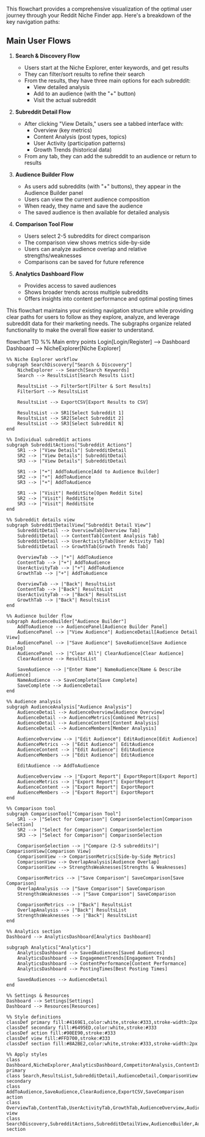 

This flowchart provides a comprehensive visualization of the optimal user journey through your Reddit Niche Finder app. Here's a breakdown of the key navigation paths:

## Main User Flows

1. **Search & Discovery Flow**
   - Users start at the Niche Explorer, enter keywords, and get results
   - They can filter/sort results to refine their search
   - From the results, they have three main options for each subreddit:
     - View detailed analysis
     - Add to an audience (with the "+" button)
     - Visit the actual subreddit

2. **Subreddit Detail Flow**
   - After clicking "View Details," users see a tabbed interface with:
     - Overview (key metrics)
     - Content Analysis (post types, topics)
     - User Activity (participation patterns)
     - Growth Trends (historical data)
   - From any tab, they can add the subreddit to an audience or return to results

3. **Audience Builder Flow**
   - As users add subreddits (with "+" buttons), they appear in the Audience Builder panel
   - Users can view the current audience composition
   - When ready, they name and save the audience
   - The saved audience is then available for detailed analysis

4. **Comparison Tool Flow**
   - Users select 2-5 subreddits for direct comparison
   - The comparison view shows metrics side-by-side
   - Users can analyze audience overlap and relative strengths/weaknesses
   - Comparisons can be saved for future reference

5. **Analytics Dashboard Flow**
   - Provides access to saved audiences
   - Shows broader trends across multiple subreddits
   - Offers insights into content performance and optimal posting times

This flowchart maintains your existing navigation structure while providing clear paths for users to follow as they explore, analyze, and leverage subreddit data for their marketing needs. The subgraphs organize related functionality to make the overall flow easier to understand.



flowchart TD
    %% Main entry points
    Login[Login/Register] --> Dashboard
    Dashboard --> NicheExplorer[Niche Explorer]
    
    %% Niche Explorer workflow
    subgraph SearchDiscovery["Search & Discovery"]
        NicheExplorer --> Search[Search Keywords]
        Search --> ResultsList[Search Results List]
        
        ResultsList --> FilterSort[Filter & Sort Results]
        FilterSort --> ResultsList
        
        ResultsList --> ExportCSV[Export Results to CSV]
        
        ResultsList --> SR1[Select Subreddit 1]
        ResultsList --> SR2[Select Subreddit 2]
        ResultsList --> SR3[Select Subreddit N]
    end
    
    %% Individual subreddit actions
    subgraph SubredditActions["Subreddit Actions"]
        SR1 --> |"View Details"| SubredditDetail
        SR2 --> |"View Details"| SubredditDetail
        SR3 --> |"View Details"| SubredditDetail
        
        SR1 --> |"+"| AddToAudience[Add to Audience Builder]
        SR2 --> |"+"| AddToAudience
        SR3 --> |"+"| AddToAudience
        
        SR1 --> |"Visit"| RedditSite[Open Reddit Site]
        SR2 --> |"Visit"| RedditSite
        SR3 --> |"Visit"| RedditSite
    end
    
    %% Subreddit details view
    subgraph SubredditDetailView["Subreddit Detail View"]
        SubredditDetail --> OverviewTab[Overview Tab]
        SubredditDetail --> ContentTab[Content Analysis Tab]
        SubredditDetail --> UserActivityTab[User Activity Tab]
        SubredditDetail --> GrowthTab[Growth Trends Tab]
        
        OverviewTab --> |"+"| AddToAudience
        ContentTab --> |"+"| AddToAudience
        UserActivityTab --> |"+"| AddToAudience
        GrowthTab --> |"+"| AddToAudience
        
        OverviewTab --> |"Back"| ResultsList
        ContentTab --> |"Back"| ResultsList
        UserActivityTab --> |"Back"| ResultsList
        GrowthTab --> |"Back"| ResultsList
    end
    
    %% Audience builder flow
    subgraph AudienceBuilder["Audience Builder"]
        AddToAudience --> AudiencePanel[Audience Builder Panel]
        AudiencePanel --> |"View Audience"| AudienceDetail[Audience Detail View]
        AudiencePanel --> |"Save Audience"| SaveAudience[Save Audience Dialog]
        AudiencePanel --> |"Clear All"| ClearAudience[Clear Audience]
        ClearAudience --> ResultsList
        
        SaveAudience --> |"Enter Name"| NameAudience[Name & Describe Audience]
        NameAudience --> SaveComplete[Save Complete]
        SaveComplete --> AudienceDetail
    end
    
    %% Audience analysis
    subgraph AudienceAnalysis["Audience Analysis"]
        AudienceDetail --> AudienceOverview[Audience Overview]
        AudienceDetail --> AudienceMetrics[Combined Metrics]
        AudienceDetail --> AudienceContent[Content Analysis]
        AudienceDetail --> AudienceMembers[Member Analysis]
        
        AudienceOverview --> |"Edit Audience"| EditAudience[Edit Audience]
        AudienceMetrics --> |"Edit Audience"| EditAudience
        AudienceContent --> |"Edit Audience"| EditAudience
        AudienceMembers --> |"Edit Audience"| EditAudience
        
        EditAudience --> AddToAudience
        
        AudienceOverview --> |"Export Report"| ExportReport[Export Report]
        AudienceMetrics --> |"Export Report"| ExportReport
        AudienceContent --> |"Export Report"| ExportReport
        AudienceMembers --> |"Export Report"| ExportReport
    end
    
    %% Comparison tool
    subgraph ComparisonTool["Comparison Tool"]
        SR1 --> |"Select for Comparison"| ComparisonSelection[Comparison Selection]
        SR2 --> |"Select for Comparison"| ComparisonSelection
        SR3 --> |"Select for Comparison"| ComparisonSelection
        
        ComparisonSelection --> |"Compare (2-5 subreddits)"| ComparisonView[Comparison View]
        ComparisonView --> ComparisonMetrics[Side-by-Side Metrics]
        ComparisonView --> OverlapAnalysis[Audience Overlap]
        ComparisonView --> StrengthsWeaknesses[Strengths & Weaknesses]
        
        ComparisonMetrics --> |"Save Comparison"| SaveComparison[Save Comparison]
        OverlapAnalysis --> |"Save Comparison"| SaveComparison
        StrengthsWeaknesses --> |"Save Comparison"| SaveComparison
        
        ComparisonMetrics --> |"Back"| ResultsList
        OverlapAnalysis --> |"Back"| ResultsList
        StrengthsWeaknesses --> |"Back"| ResultsList
    end
    
    %% Analytics section
    Dashboard --> AnalyticsDashboard[Analytics Dashboard]
    
    subgraph Analytics["Analytics"]
        AnalyticsDashboard --> SavedAudiences[Saved Audiences]
        AnalyticsDashboard --> EngagementTrends[Engagement Trends]
        AnalyticsDashboard --> ContentPerformance[Content Performance]
        AnalyticsDashboard --> PostingTimes[Best Posting Times]
        
        SavedAudiences --> AudienceDetail
    end
    
    %% Settings & Resources
    Dashboard --> Settings[Settings]
    Dashboard --> Resources[Resources]
    
    %% Style definitions
    classDef primary fill:#4169E1,color:white,stroke:#333,stroke-width:2px
    classDef secondary fill:#6495ED,color:white,stroke:#333
    classDef action fill:#90EE90,stroke:#333
    classDef view fill:#FFD700,stroke:#333
    classDef section fill:#8A2BE2,color:white,stroke:#333,stroke-width:2px
    
    %% Apply styles
    class Dashboard,NicheExplorer,AnalyticsDashboard,CompetitorAnalysis,ContentInsights,CommunityEngagement,SentimentAnalysis primary
    class Search,ResultsList,SubredditDetail,AudienceDetail,ComparisonView secondary
    class AddToAudience,SaveAudience,ClearAudience,ExportCSV,SaveComparison action
    class OverviewTab,ContentTab,UserActivityTab,GrowthTab,AudienceOverview,AudienceMetrics,AudienceContent,AudienceMembers view
    class SearchDiscovery,SubredditActions,SubredditDetailView,AudienceBuilder,AudienceAnalysis,ComparisonTool,Analytics section